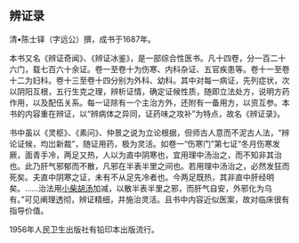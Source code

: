 ## 辨证录

清•陈士铎（字远公）撰，成书于1687年。

本书又名《辨证奇闻》、《辨证冰鉴》，是一部综合性医书。凡十四卷，分一百二十六门，载七百六十余证。卷一至卷十为伤寒、内科杂证、五官疾患等。卷十一至卷十二为妇科。卷十三至卷十四分别为外科、幼科。其中对每一病证，先列症状，次以阴阳互根，五行生克之理，辨析证情，确定证候性质，随即立法处方，说明方药作用，以及配伍关系。每一证除有一个主治方外，还附有一备用方，以资互参。本书的内容重在辨证，以“辨病体之异同，证药味之攻补”为特点，故名《辨证录》。

书中虽以《灵枢》、《素问》、仲景之说为立论根据，但师古人意而不泥古人法，“辨论证候，均岀新裁”，随证用药，极为灵活。如卷一“伤寒门”第七证“冬月伤寒发厥，面青手冷，两足又热，人以为直中阴寒也，宜用理中汤治之，而不知非其治也。此乃肝气邪郁而不散，凡邪在半表半里之间也。若用理中汤治之，必然发狂而死矣。夫直中阴寒之证，未有不从足先冷者也。今两足既热，其非直中肝经明矣。……治法用[小柴胡汤](https://www.gmzyjc.com/read/fjx/fjx02-0.1.0.0.0.md)加减，以散半表半里之邪，而肝气自安，外邪化为乌有。”可见阐理透彻，辨证精细，并施治灵活。且书中内容近似医案，故对临床很有指导价值。

1956年人民卫生出版社有铅印本出版流行。
